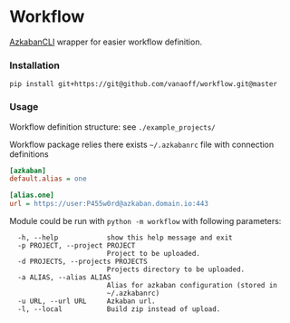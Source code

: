 # Workflow #

[AzkabanCLI](https://github.com/mtth/azkaban) wrapper for easier workflow definition.

### Installation ###

`pip install git+https://git@github.com/vanaoff/workflow.git@master`

### Usage ###

Workflow definition structure: see `./example_projects/`

Workflow package relies there exists `~/.azkabanrc` file with connection definitions
```ini
[azkaban]
default.alias = one

[alias.one]
url = https://user:P455w0rd@azkaban.domain.io:443
``` 

Module could be run with `python -m workflow` with following parameters:

```
  -h, --help            show this help message and exit
  -p PROJECT, --project PROJECT
                        Project to be uploaded.
  -d PROJECTS, --projects PROJECTS
                        Projects directory to be uploaded.
  -a ALIAS, --alias ALIAS
                        Alias for azkaban configuration (stored in
                        ~/.azkabanrc)
  -u URL, --url URL     Azkaban url.
  -l, --local           Build zip instead of upload.
```